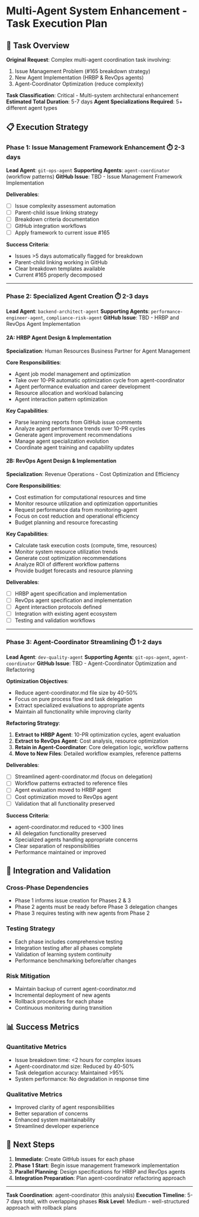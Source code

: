 # Multi-Agent System Enhancement - Task Execution Plan

## 🎯 Task Overview

**Original Request**: Complex multi-agent coordination task involving:
1. Issue Management Problem (#165 breakdown strategy)
2. New Agent Implementation (HRBP & RevOps agents)
3. Agent-Coordinator Optimization (reduce complexity)

**Task Classification**: Critical - Multi-system architectural enhancement
**Estimated Total Duration**: 5-7 days
**Agent Specializations Required**: 5+ different agent types

## 📋 Execution Strategy

### Phase 1: Issue Management Framework Enhancement ⏱️ 2-3 days
**Lead Agent**: `git-ops-agent`
**Supporting Agents**: `agent-coordinator` (workflow patterns)
**GitHub Issue**: TBD - Issue Management Framework Implementation

**Deliverables**:
- [ ] Issue complexity assessment automation
- [ ] Parent-child issue linking strategy
- [ ] Breakdown criteria documentation
- [ ] GitHub integration workflows
- [ ] Apply framework to current issue #165

**Success Criteria**:
- Issues >5 days automatically flagged for breakdown
- Parent-child linking working in GitHub
- Clear breakdown templates available
- Current #165 properly decomposed

---

### Phase 2: Specialized Agent Creation ⏱️ 2-3 days
**Lead Agent**: `backend-architect-agent`
**Supporting Agents**: `performance-engineer-agent`, `compliance-risk-agent`
**GitHub Issue**: TBD - HRBP and RevOps Agent Implementation

#### 2A: HRBP Agent Design & Implementation
**Specialization**: Human Resources Business Partner for Agent Management

**Core Responsibilities**:
- Agent job model management and optimization
- Take over 10-PR automatic optimization cycle from agent-coordinator
- Agent performance evaluation and career development
- Resource allocation and workload balancing
- Agent interaction pattern optimization

**Key Capabilities**:
- Parse learning reports from GitHub issue comments
- Analyze agent performance trends over 10-PR cycles
- Generate agent improvement recommendations
- Manage agent specialization evolution
- Coordinate agent training and capability updates

#### 2B: RevOps Agent Design & Implementation  
**Specialization**: Revenue Operations - Cost Optimization and Efficiency

**Core Responsibilities**:
- Cost estimation for computational resources and time
- Monitor resource utilization and optimization opportunities
- Request performance data from monitoring-agent
- Focus on cost reduction and operational efficiency
- Budget planning and resource forecasting

**Key Capabilities**:
- Calculate task execution costs (compute, time, resources)
- Monitor system resource utilization trends
- Generate cost optimization recommendations
- Analyze ROI of different workflow patterns
- Provide budget forecasts and resource planning

**Deliverables**:
- [ ] HRBP agent specification and implementation
- [ ] RevOps agent specification and implementation
- [ ] Agent interaction protocols defined
- [ ] Integration with existing agent ecosystem
- [ ] Testing and validation workflows

---

### Phase 3: Agent-Coordinator Streamlining ⏱️ 1-2 days
**Lead Agent**: `dev-quality-agent`
**Supporting Agents**: `git-ops-agent`, `agent-coordinator`
**GitHub Issue**: TBD - Agent-Coordinator Optimization and Refactoring

**Optimization Objectives**:
- Reduce agent-coordinator.md file size by 40-50%
- Focus on pure process flow and task delegation
- Extract specialized evaluations to appropriate agents
- Maintain all functionality while improving clarity

**Refactoring Strategy**:
1. **Extract to HRBP Agent**: 10-PR optimization cycles, agent evaluation
2. **Extract to RevOps Agent**: Cost analysis, resource optimization
3. **Retain in Agent-Coordinator**: Core delegation logic, workflow patterns
4. **Move to New Files**: Detailed workflow examples, reference patterns

**Deliverables**:
- [ ] Streamlined agent-coordinator.md (focus on delegation)
- [ ] Workflow patterns extracted to reference files
- [ ] Agent evaluation moved to HRBP agent
- [ ] Cost optimization moved to RevOps agent
- [ ] Validation that all functionality preserved

**Success Criteria**:
- agent-coordinator.md reduced to <300 lines
- All delegation functionality preserved
- Specialized agents handling appropriate concerns
- Clear separation of responsibilities
- Performance maintained or improved

## 🔄 Integration and Validation

### Cross-Phase Dependencies
- Phase 1 informs issue creation for Phases 2 & 3
- Phase 2 agents must be ready before Phase 3 delegation changes
- Phase 3 requires testing with new agents from Phase 2

### Testing Strategy
- Each phase includes comprehensive testing
- Integration testing after all phases complete  
- Validation of learning system continuity
- Performance benchmarking before/after changes

### Risk Mitigation
- Maintain backup of current agent-coordinator.md
- Incremental deployment of new agents
- Rollback procedures for each phase
- Continuous monitoring during transition

## 📊 Success Metrics

### Quantitative Metrics
- Issue breakdown time: <2 hours for complex issues
- Agent-coordinator.md size: Reduced by 40-50%
- Task delegation accuracy: Maintained >95%
- System performance: No degradation in response time

### Qualitative Metrics
- Improved clarity of agent responsibilities
- Better separation of concerns
- Enhanced system maintainability
- Streamlined developer experience

## 🚀 Next Steps

1. **Immediate**: Create GitHub issues for each phase
2. **Phase 1 Start**: Begin issue management framework implementation
3. **Parallel Planning**: Design specifications for HRBP and RevOps agents
4. **Integration Preparation**: Plan agent-coordinator refactoring approach

---

**Task Coordination**: agent-coordinator (this analysis)
**Execution Timeline**: 5-7 days total, with overlapping phases
**Risk Level**: Medium - well-structured approach with rollback plans